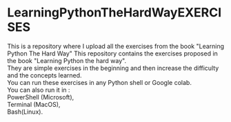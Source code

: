 # LearningPythonTheHardWayEXERCISES
This is a repository where I upload all the exercises from the book "Learning Python The Hard Way" 
This repository contains the exercises proposed in the book "Learning Python the hard way". \
They are simple exercises in the beginning and then increase the difficulty and the concepts learned. \
You can run these exercises in any Python shell or Google colab. \
You can also run it in : \
PowerShell (Microsoft), \
Terminal (MacOS), \
Bash(Linux). 
